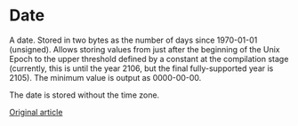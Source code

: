 # Date

A date. Stored in two bytes as the number of days since 1970-01-01 (unsigned). Allows storing values from just after the beginning of the Unix Epoch to the upper threshold defined by a constant at the compilation stage (currently, this is until the year 2106, but the final fully-supported year is 2105).
The minimum value is output as 0000-00-00.

The date is stored without the time zone.


[Original article](https://clickhouse.tech/docs/en/data_types/date/) <!--hide-->
